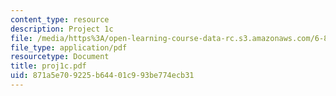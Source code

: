 ```yaml
---
content_type: resource
description: Project 1c
file: /media/https%3A/open-learning-course-data-rc.s3.amazonaws.com/6-825-techniques-in-artificial-intelligence-sma-5504-fall-2002/871a5e709225b64401c993be774ecb31_proj1c.pdf
file_type: application/pdf
resourcetype: Document
title: proj1c.pdf
uid: 871a5e70-9225-b644-01c9-93be774ecb31
---
```

